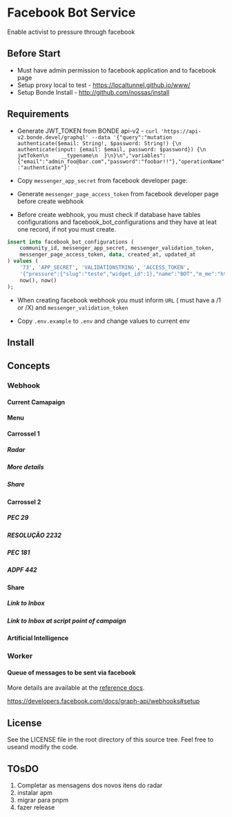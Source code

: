 # Facebook Bot Service

Enable activist to pressure through facebook

## Before Start

-   Must have admin permission to facebook application and to facebook page
-   Setup proxy local to test - <https://localtunnel.github.io/www/>
-   Setup Bonde Install - <http://github.com/nossas/install>

## Requirements

-   Generate JWT_TOKEN from BONDE api-v2 - `curl 'https://api-v2.bonde.devel/graphql' --data '{"query":"mutation authenticate($email: String!, $password: String!) {\n  authenticate(input: {email: $email, password: $password}) {\n    jwtToken\n    __typename\n  }\n}\n","variables":{"email":"admin_foo@bar.com","password":"foobar!!"},"operationName":"authenticate"}'`

-   Copy `messenger_app_secret` from facebook developer page:

-   Generate `messenger_page_access_token` from facebook developer page before create webhook

-   Before create webhook, you must check if database have tables configurations and facebook_bot_configurations and they have at leat one record, if not you must create.

```sql
insert into facebook_bot_configurations (
    community_id, messenger_app_secret, messenger_validation_token,
    messenger_page_access_token, data, created_at, updated_at
) values (
    '73', 'APP_SECRET', 'VALIDATIONSTRING', 'ACCESS_TOKEN',
    '{"pressure":{"slug":"teste","widget_id":1},"name":"BOT","m_me":"https://m.me/bot"}',
    now(), now()
);
```

-   When creating facebook webhook you must inform `URL` ( must have a /1 or /X) and `messenger_validation_token`

-   Copy `.env.example` to `.env` and change values to current env

## Install

<!-- Generated by documentation.js. Update this documentation by updating the source code. -->

## Concepts


### Webhook

#### Current Camapaign

#### Menu

#### Carrossel 1

##### Radar

##### More details

##### Share

#### Carrossel 2

##### PEC 29

##### RESOLUÇÃO 2232

##### PEC 181

##### ADPF 442

#### Share

##### Link to Inbox

##### Link to Inbox at script point of campaign

#### Artificial Intelligence

### Worker

#### Queue of messages to be sent via facebook


More details are available at the [reference docs](https://developers.facebook.com/docs/messenger-platform/webhook-reference).

<https://developers.facebook.com/docs/graph-api/webhooks#setup>

## License

See the LICENSE file in the root directory of this source tree. Feel free to useand modify the code.

## TOsDO

1. Completar as mensagens dos novos itens do radar
2. instalar apm
3. migrar para pnpm
4. fazer release
